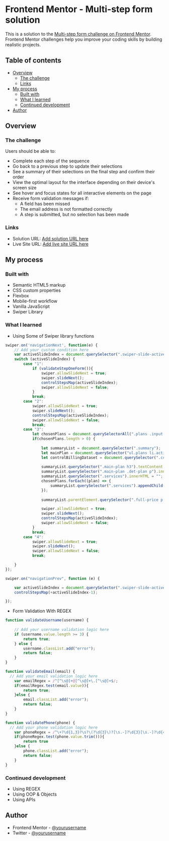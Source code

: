 # Frontend Mentor - Multi-step form solution

This is a solution to the [Multi-step form challenge on Frontend Mentor](https://www.frontendmentor.io/challenges/multistep-form-YVAnSdqQBJ). Frontend Mentor challenges help you improve your coding skills by building realistic projects. 

## Table of contents

- [Overview](#overview)
  - [The challenge](#the-challenge)
  - [Links](#links)
- [My process](#my-process)
  - [Built with](#built-with)
  - [What I learned](#what-i-learned)
  - [Continued development](#continued-development)
- [Author](#author)


## Overview

### The challenge

Users should be able to:

- Complete each step of the sequence
- Go back to a previous step to update their selections
- See a summary of their selections on the final step and confirm their order
- View the optimal layout for the interface depending on their device's screen size
- See hover and focus states for all interactive elements on the page
- Receive form validation messages if:
  - A field has been missed
  - The email address is not formatted correctly
  - A step is submitted, but no selection has been made

### Links

- Solution URL: [Add solution URL here](https://github.com/moaz890/MultiStepForm)
- Live Site URL: [Add live site URL here]()

## My process

### Built with

- Semantic HTML5 markup
- CSS custom properties
- Flexbox
- Mobile-first workflow
- Vanilla JavaScript
- Swiper Library



### What I learned

- Using Some of Swiper library functions
```js
swiper.on('navigationNext', function(e) {
    // Add your custom condition here
    var activeSlideIndex = document.querySelector(".swiper-slide-active").dataset.step;
    switch (activeSlideIndex) {
        case "1":
            if (validateStepOneForm()){
                swiper.allowSlideNext = true;
                swiper.slideNext();
                controlStepsMap(activeSlideIndex);
                swiper.allowSlideNext = false;
            }
            break;
        case "2":
            swiper.allowSlideNext = true;
            swiper.slideNext();
            controlStepsMap(activeSlideIndex);
            swiper.allowSlideNext = false;
            break;
        case "3":
            let chosenPlans = document.querySelectorAll(".plans .input.active");
            if(chosenPlans.length > 0) {
                
                let summaryList = document.querySelector(".summary");
                let mainPlan = document.querySelector("ul.plans li.active");
                let controlBillingDataset = document.querySelector(".control-billing .control-billing-btn span").dataset.billing;
                
                summaryList.querySelector(".main-plan h3").textContent = mainPlan.querySelector("h3").textContent + ` (${controlBillingDataset.toUpperCase()})`;
                summaryList.querySelector(".main-plan .det-plan p").innerHTML = mainPlan.querySelector(".det-plan p").innerHTML;
                summaryList.querySelector(".services").innerHTML = "";
                chosenPlans.forEach((plan) => {
                    summaryList.querySelector(".services").appendChild(createSummaryItem(plan));
                });
                
                summaryList.parentElement.querySelector(".full-price p .total").textContent = Array.from(summaryList.querySelectorAll(".det-plan .total")).reduce((a, b) => a + +b.textContent, 0);

                swiper.allowSlideNext = true;
                swiper.slideNext();
                controlStepsMap(activeSlideIndex);
                swiper.allowSlideNext = false;
            }
            break;
        case "4":
            swiper.allowSlideNext = true;
            swiper.slideNext();
            swiper.allowSlideNext = false;
            break;

    }
});

swiper.on("navigationPrev", function (e) {

    var activeSlideIndex = document.querySelector(".swiper-slide-active").dataset.step;    
    controlStepsMap(+activeSlideIndex-1);

});

```
- Form Validation With REGEX
```js
function validateUsername(username) {
    
    // Add your username validation logic here
    if (username.value.length >= 3) {
        return true;
    } else {
        username.classList.add("error");
        return false;
    }
}

function validateEmail(email) {
  // Add your email validation logic here
    var emailRegex = /^[^\s@]+@[^\s@]+\.[^\s@]+$/;
    if(emailRegex.test(email.value)){
        return true;
    }else {
        email.classList.add("error");
        return false;
    }
}

function validatePhone(phone) {
  // Add your phone validation logic here
    var phoneRegex = /^\+?\d{1,3}?\s?\(?\d{3}\)?[\s.-]?\d{3}[\s.-]?\d{4}$/;
    if(phoneRegex.test(phone.value.trim())){
        return true
    }else {
        phone.classList.add("error");
        return false;
    }
}

```



### Continued development

- Using REGEX
- Using OOP & Objects
- Using APIs

## Author

- Frontend Mentor - [@yourusername](https://www.frontendmentor.io/profile/moaz890)
- Twitter - [@yourusername](https://www.twitter.com/Prog_Abdelattey)


